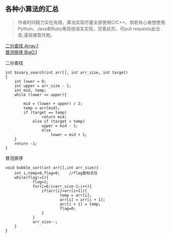 ## 各种小算法的汇总

> 作者时间精力实在有限，算法实现尽量全部使用C/C++。倘若有心者想使用Python、Java和Ruby等其他语言实现，完善此页。可pull requests此仓库,谨祝诸君共勉。

<a href='#BinarySearch' >二分查找 Array.1</a>    
<a href='#BubbleSort' >冒泡排序 BigO.1</a>



<span id="BinarySearch">二分查找</span>
~~~
int binary_search(int arr[], int arr_size, int target)
{
    int lower = 0;
    int upper = arr_size - 1;
    int mid, temp;
    while (lower <= upper){
        
        mid = (lower + upper) / 2;
        temp = arr[mid];
        if (target == temp)
                return mid;
            else if (target < temp)
                upper = mid - 1;
                else
                    lower = mid + 1;
    }
    return -1;
}
~~~

<span id="BubbleSort">冒泡排序</span>
~~~
void bubble_sort(int arr[],int arr_size){
    int i,temp=0,flag=0;    //flag是标志位
    while(flag!=1){
            flag=1;
            for(i=0;i<arr_size-1;i++){
                if(arr[i]>arr[i+1]){
                        temp = arr[i];
                        arr[i] = arr[i + 1];
                        arr[i + 1] = temp;
                        flag=0;
                }
            }
            arr_size--;
    } 
}
~~~